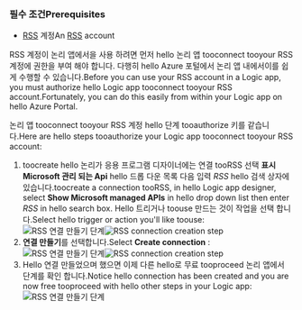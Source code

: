 ### <a name="prerequisites"></a><span data-ttu-id="c918b-101">필수 조건</span><span class="sxs-lookup"><span data-stu-id="c918b-101">Prerequisites</span></span>
* <span data-ttu-id="c918b-102">[RSS](https://wikipedia.org/wiki/RSS) 계정</span><span class="sxs-lookup"><span data-stu-id="c918b-102">An [RSS](https://wikipedia.org/wiki/RSS) account</span></span>  

<span data-ttu-id="c918b-103">RSS 계정이 논리 앱에서을 사용 하려면 먼저 hello 논리 앱 tooconnect tooyour RSS 계정에 권한을 부여 해야 합니다. 다행히 hello Azure 포털에서 논리 앱 내에서이를 쉽게 수행할 수 있습니다.</span><span class="sxs-lookup"><span data-stu-id="c918b-103">Before you can use your RSS account in a Logic app, you must authorize hello Logic app tooconnect tooyour RSS account.Fortunately, you can do this easily from within your Logic app on hello Azure Portal.</span></span>  

<span data-ttu-id="c918b-104">논리 앱 tooconnect tooyour RSS 계정 hello 단계 tooauthorize 키를 같습니다.</span><span class="sxs-lookup"><span data-stu-id="c918b-104">Here are hello steps tooauthorize your Logic app tooconnect tooyour RSS account:</span></span>  

1. <span data-ttu-id="c918b-105">toocreate hello 논리가 응용 프로그램 디자이너에는 연결 tooRSS 선택 **표시 Microsoft 관리 되는 Api** hello 드롭 다운 목록 다음 입력 *RSS* hello 검색 상자에 있습니다.</span><span class="sxs-lookup"><span data-stu-id="c918b-105">toocreate a connection tooRSS, in hello Logic app designer, select **Show Microsoft managed APIs** in hello drop down list then enter *RSS* in hello search box.</span></span> <span data-ttu-id="c918b-106">Hello 트리거나 toouse 만드는 것이 작업을 선택 합니다.</span><span class="sxs-lookup"><span data-stu-id="c918b-106">Select hello trigger or action you'll like toouse:</span></span>  
   <span data-ttu-id="c918b-107">![RSS 연결 만들기 단계](./media/connectors-create-api-rss/rss-1.png)</span><span class="sxs-lookup"><span data-stu-id="c918b-107">![RSS connection creation step](./media/connectors-create-api-rss/rss-1.png)</span></span>  
2. <span data-ttu-id="c918b-108">**연결 만들기**를 선택합니다.</span><span class="sxs-lookup"><span data-stu-id="c918b-108">Select **Create connection** :</span></span>  
   <span data-ttu-id="c918b-109">![RSS 연결 만들기 단계](./media/connectors-create-api-rss/rss-2.png)</span><span class="sxs-lookup"><span data-stu-id="c918b-109">![RSS connection creation step](./media/connectors-create-api-rss/rss-2.png)</span></span>  
3. <span data-ttu-id="c918b-110">Hello 연결 만들었으며 했으면 이제 다른 hello로 무료 tooproceed 논리 앱에서 단계를 확인 합니다.</span><span class="sxs-lookup"><span data-stu-id="c918b-110">Notice hello connection has been created and you are now free tooproceed with hello other steps in your Logic app:</span></span>  
   ![RSS 연결 만들기 단계](./media/connectors-create-api-rss/rss-3.png)  

